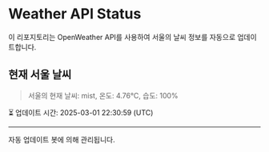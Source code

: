 
# Weather API Status

이 리포지토리는 OpenWeather API를 사용하여 서울의 날씨 정보를 자동으로 업데이트합니다.

## 현재 서울 날씨
> 서울의 현재 날씨: mist, 온도: 4.76°C, 습도: 100%

⏳ 업데이트 시간: 2025-03-01 22:30:59 (UTC)

---
자동 업데이트 봇에 의해 관리됩니다.
